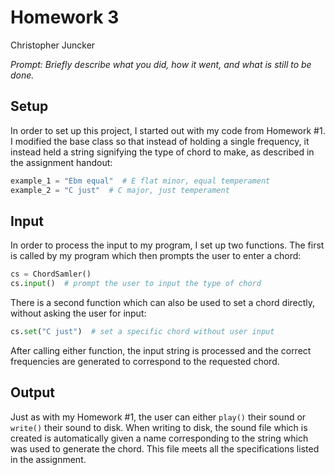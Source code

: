 # Homework 3

Christopher Juncker

*Prompt: Briefly describe what you did, how it went, and what is still to be done.*

## Setup

In order to set up this project, I started out with my code from Homework #1. I
modified the base class so that instead of holding a single frequency, it instead
held a string signifying the type of chord to make, as described in the assignment
handout:

```python
example_1 = "Ebm equal"  # E flat minor, equal temperament
example_2 = "C just"  # C major, just temperament
```

## Input

In order to process the input to my program, I set up two functions. The first
is called by my program which then prompts the user to enter a chord:

```python
cs = ChordSamler()
cs.input()  # prompt the user to input the type of chord
```

There is a second function which can also be used to set a chord directly,
without asking the user for input:

```python
cs.set("C just")  # set a specific chord without user input
```

After calling either function, the input string is processed and the correct
frequencies are generated to correspond to the requested chord.

## Output

Just as with my Homework #1, the user can either `play()` their sound or 
`write()` their sound to disk. When writing to disk, the sound file which is
created is automatically given a name corresponding to the string which was 
used to generate the chord. This file meets all the specifications listed in 
the assignment.



